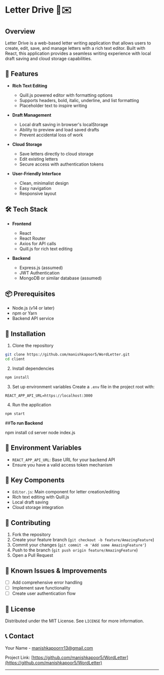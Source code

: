 # Letter Drive 📝✉️

## Overview

Letter Drive is a web-based letter writing application that allows users to create, edit, save, and manage letters with a rich text editor. Built with React, this application provides a seamless writing experience with local draft saving and cloud storage capabilities.

## 🌟 Features

- **Rich Text Editing**
  - Quill.js powered editor with formatting options
  - Supports headers, bold, italic, underline, and list formatting
  - Placeholder text to inspire writing

- **Draft Management**
  - Local draft saving in browser's localStorage
  - Ability to preview and load saved drafts
  - Prevent accidental loss of work

- **Cloud Storage**
  - Save letters directly to cloud storage
  - Edit existing letters
  - Secure access with authentication tokens

- **User-Friendly Interface**
  - Clean, minimalist design
  - Easy navigation
  - Responsive layout

## 🛠 Tech Stack

- **Frontend**
  - React
  - React Router
  - Axios for API calls
  - Quill.js for rich text editing

- **Backend**
  - Express.js (assumed)
  - JWT Authentication
  - MongoDB or similar database (assumed)

## 📦 Prerequisites

- Node.js (v14 or later)
- npm or Yarn
- Backend API service

## 🚀 Installation

1. Clone the repository
```bash
git clone https://github.com/manishkapoor5/WordLetter.git
cd client
```

2. Install dependencies
```bash
npm install
```

3. Set up environment variables
Create a `.env` file in the project root with:
```
REACT_APP_API_URL=https://localhost:3000
```

4. Run the application
```bash
npm start
```


##**To run Backend**

npm install
cd server
node index.js

## 🔐 Environment Variables

- `REACT_APP_API_URL`: Base URL for your backend API
- Ensure you have a valid access token mechanism

## 📘 Key Components

- `Editor.js`: Main component for letter creation/editing
- Rich text editing with Quill.js
- Local draft saving
- Cloud storage integration

## 🤝 Contributing

1. Fork the repository
2. Create your feature branch (`git checkout -b feature/AmazingFeature`)
3. Commit your changes (`git commit -m 'Add some AmazingFeature'`)
4. Push to the branch (`git push origin feature/AmazingFeature`)
5. Open a Pull Request

## 🐞 Known Issues & Improvements

- [ ] Add comprehensive error handling
- [ ] Implement save functionality
- [ ] Create user authentication flow

## 📜 License

Distributed under the MIT License. See `LICENSE` for more information.

## 📞 Contact

Your Name - manishkapoorrr13@gmail.com

Project Link: [https://github.com/manishkapoor5/WordLetter](https://github.com/manishkapoor5/WordLetter)

---
